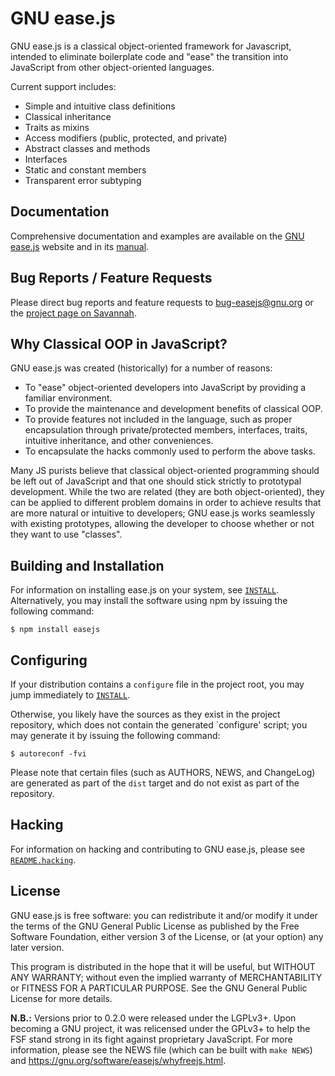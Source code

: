 # GNU ease.js
<!--
  Copyright (C) 2010, 2011, 2013, 2014, 2015, 2017
    Free Software Foundation, Inc.

  This file is part of GNU ease.js.

  Copying and distribution of this file, with or without modification, are
  permitted in any medium without royalty provided the copyright notice and
  this notice are preserved.  This file is offered as-is, without warranty
  of any kind.
-->

GNU ease.js is a classical object-oriented framework for Javascript,
intended to eliminate boilerplate code and "ease" the transition into
JavaScript from other object-oriented languages.

Current support includes:

* Simple and intuitive class definitions
* Classical inheritance
* Traits as mixins
* Access modifiers (public, protected, and private)
* Abstract classes and methods
* Interfaces
* Static and constant members
* Transparent error subtyping


## Documentation
Comprehensive documentation and examples are available on the [GNU
ease.js](https://www.gnu.org/software/easejs) website and in its
[manual](https://www.gnu.org/software/easejs/manual).


## Bug Reports / Feature Requests
Please direct bug reports and feature requests to bug-easejs@gnu.org or the
[project page on Savannah](https://savannah.gnu.org/projects/easejs).


## Why Classical OOP in JavaScript?
GNU ease.js was created (historically) for a number of reasons:

* To "ease" object-oriented developers into JavaScript by providing a
  familiar environment.
* To provide the maintenance and development benefits of classical OOP.
* To provide features not included in the language, such as proper
  encapsulation through private/protected members, interfaces, traits,
  intuitive inheritance, and other conveniences.
* To encapsulate the hacks commonly used to perform the above tasks.

Many JS purists believe that classical object-oriented programming should be
left out of JavaScript and that one should stick strictly to prototypal
development. While the two are related (they are both object-oriented), they
can be applied to different problem domains in order to achieve results that
are more natural or intuitive to developers; GNU ease.js works seamlessly
with existing prototypes, allowing the developer to choose whether or not
they want to use "classes".


## Building and Installation
For information on installing ease.js on your system, see
[`INSTALL`](./INSTALL).  Alternatively, you may install the software using
npm by issuing the following command:

```
$ npm install easejs
```

## Configuring
If your distribution contains a `configure` file in the project root, you
may jump immediately to [`INSTALL`](./INSTALL).

Otherwise, you likely have the sources as they exist in the project
repository, which does not contain the generated `configure' script; you
may generate it by issuing the following command:

```
$ autoreconf -fvi
```

Please note that certain files (such as AUTHORS, NEWS, and ChangeLog) are
generated as part of the `dist` target and do not exist as part of the
repository.


## Hacking
For information on hacking and contributing to GNU ease.js, please see
[`README.hacking`](./README.hacking).


## License
GNU ease.js is free software: you can redistribute it and/or modify it under the
terms of the GNU General Public License as published by the Free Software
Foundation, either version 3 of the License, or (at your option) any later
version.

This program is distributed in the hope that it will be useful, but WITHOUT ANY
WARRANTY; without even the implied warranty of MERCHANTABILITY or FITNESS FOR A
PARTICULAR PURPOSE.  See the GNU General Public License for more details.

**N.B.:** Versions prior to 0.2.0 were released under the LGPLv3+. Upon becoming
a GNU project, it was relicensed under the GPLv3+ to help the FSF stand strong
in its fight against proprietary JavaScript. For more information, please see
the NEWS file (which can be built with `make NEWS`) and
https://gnu.org/software/easejs/whyfreejs.html.
